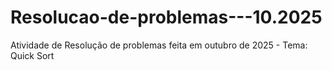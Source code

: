 # Resolucao-de-problemas---10.2025
Atividade de Resolução de problemas feita em outubro de 2025 - Tema: Quick Sort 
